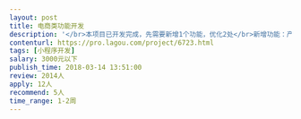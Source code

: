 ```yaml
---                
layout: post       
title: 电商类功能开发           
description: '</br>本项目已开发完成，先需要新增1个功能，优化2处</br>新增功能：产能预估</br>优化功能：页面上滑、切换页面，轮播图左滑，切页面</br>'     
contenturl: https://pro.lagou.com/project/6723.html      
tags: [小程序开发]            
salary: 3000元以下          
publish_time: 2018-03-14 13:51:00         
review: 2014人                   
apply: 12人                   
recommend: 5人                   
time_range: 1-2周              
---                 
```

